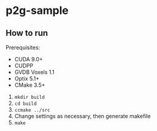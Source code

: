 # p2g-sample

## How to run

Prerequisites:
- CUDA 9.0+
- CUDPP
- GVDB Voxels 1.1
- Optix 5.1+
- CMake 3.5+

1. `mkdir build`
2. `cd build`
3. `ccmake ../src`
4. Change settings as necessary, then generate makefile
5. `make`
